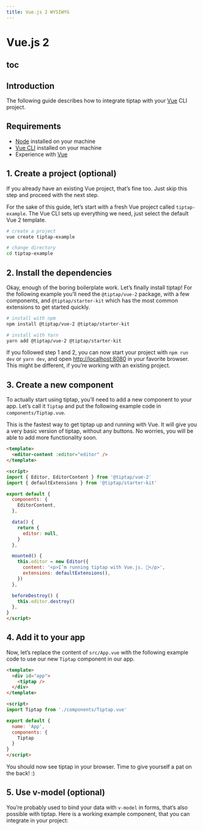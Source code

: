```yaml
---
title: Vue.js 2 WYSIWYG
---
```


# Vue.js 2

## toc

## Introduction
The following guide describes how to integrate tiptap with your [Vue](https://vuejs.org/) CLI project.

## Requirements
* [Node](https://nodejs.org/en/download/) installed on your machine
* [Vue CLI](https://cli.vuejs.org/) installed on your machine
* Experience with [Vue](https://vuejs.org/v2/guide/#Getting-Started)

## 1. Create a project (optional)
If you already have an existing Vue project, that’s fine too. Just skip this step and proceed with the next step.

For the sake of this guide, let’s start with a fresh Vue project called `tiptap-example`. The Vue CLI sets up everything we need, just select the default Vue 2 template.

```bash
# create a project
vue create tiptap-example

# change directory
cd tiptap-example
```

## 2. Install the dependencies
Okay, enough of the boring boilerplate work. Let’s finally install tiptap! For the following example you’ll need the `@tiptap/vue-2` package, with a few components, and `@tiptap/starter-kit` which has the most common extensions to get started quickly.

```bash
# install with npm
npm install @tiptap/vue-2 @tiptap/starter-kit

# install with Yarn
yarn add @tiptap/vue-2 @tiptap/starter-kit
```

If you followed step 1 and 2, you can now start your project with `npm run dev` or `yarn dev`, and open [http://localhost:8080](http://localhost:8080) in your favorite browser. This might be different, if you’re working with an existing project.

## 3. Create a new component
To actually start using tiptap, you’ll need to add a new component to your app. Let’s call it `Tiptap` and put the following example code in `components/Tiptap.vue`.

This is the fastest way to get tiptap up and running with Vue. It will give you a very basic version of tiptap, without any buttons. No worries, you will be able to add more functionality soon.

```html
<template>
  <editor-content :editor="editor" />
</template>

<script>
import { Editor, EditorContent } from '@tiptap/vue-2'
import { defaultExtensions } from '@tiptap/starter-kit'

export default {
  components: {
    EditorContent,
  },

  data() {
    return {
      editor: null,
    }
  },

  mounted() {
    this.editor = new Editor({
      content: '<p>I’m running tiptap with Vue.js. 🎉</p>',
      extensions: defaultExtensions(),
    })
  },

  beforeDestroy() {
    this.editor.destroy()
  },
}
</script>
```

## 4. Add it to your app
Now, let’s replace the content of `src/App.vue` with the following example code to use our new `Tiptap` component in our app.

```html
<template>
  <div id="app">
    <tiptap />
  </div>
</template>

<script>
import Tiptap from './components/Tiptap.vue'

export default {
  name: 'App',
  components: {
    Tiptap
  }
}
</script>
```

You should now see tiptap in your browser. Time to give yourself a pat on the back! :)

## 5. Use v-model (optional)
You’re probably used to bind your data with `v-model` in forms, that’s also possible with tiptap. Here is a working example component, that you can integrate in your project:

<demo name="Guide/GettingStarted/VModel" />
